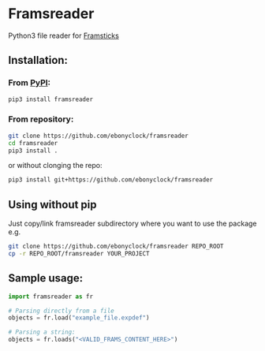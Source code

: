 # Framsreader
Python3 file reader for [Framsticks](http://www.framsticks.com/)

## Installation:

### From [PyPI](https://pypi.python.org/pypi):
```bash
pip3 install framsreader
```
### From repository:
```bash
git clone https://github.com/ebonyclock/framsreader
cd framsreader
pip3 install .
```
or without clonging the repo:
```bash
pip3 install git+https://github.com/ebonyclock/framsreader

```
## Using without pip
Just copy/link framsreader subdirectory where you want to use the package e.g.
```bash
git clone https://github.com/ebonyclock/framsreader REPO_ROOT
cp -r REPO_ROOT/framsreader YOUR_PROJECT
```

## Sample usage:

```python
import framsreader as fr

# Parsing directly from a file
objects = fr.load("example_file.expdef")

# Parsing a string:
objects = fr.loads("<VALID_FRAMS_CONTENT_HERE>")
```


